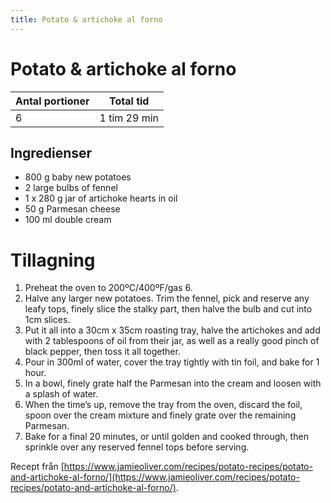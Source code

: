 ```yaml
---
title: Potato & artichoke al forno
---
```

# Potato & artichoke al forno

| Antal portioner | Total tid    |
| --------------- | ------------ |
| 6               | 1 tim 29 min |

## Ingredienser
* 800 g baby new potatoes 
* 2 large bulbs of fennel 
* 1 x 280 g jar of artichoke hearts in oil  
* 50 g Parmesan cheese 
* 100 ml double cream 

# Tillagning
<ol class="recipeSteps"><li>Preheat the oven to 200ºC/400ºF/gas 6. </li><li>Halve any larger new potatoes. Trim the fennel, pick and reserve any leafy tops, finely slice the stalky part, then halve the bulb and cut into 1cm slices. </li><li>Put it all into a 30cm x 35cm roasting tray, halve the artichokes and add with 2 tablespoons of oil from their jar, as well as a really good pinch of black pepper, then toss it all together. </li><li>Pour in 300ml of water, cover the tray tightly with tin foil, and bake for 1 hour.</li><li>In a bowl, finely grate half the Parmesan into the cream and loosen with a splash of water. </li><li>When the time’s up, remove the tray from the oven, discard the foil, spoon over the cream mixture and finely grate over the remaining Parmesan.</li><li> Bake for a final 20 minutes, or until golden and cooked through, then sprinkle over any reserved fennel tops before serving.</li></ol>


Recept från [https://www.jamieoliver.com/recipes/potato-recipes/potato-and-artichoke-al-forno/](https://www.jamieoliver.com/recipes/potato-recipes/potato-and-artichoke-al-forno/).
